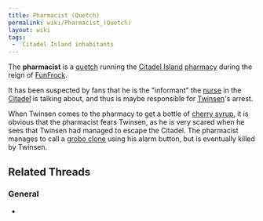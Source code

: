 ```yaml
---
title: Pharmacist (Quetch)
permalink: wiki/Pharmacist_(Quetch)
layout: wiki
tags:
 -  Citadel Island inhabitants
---
```


The **pharmacist** is a [quetch](quetch "wikilink") running the [Citadel
Island](Citadel_Island "wikilink") [pharmacy](pharmacy "wikilink")
during the reign of [FunFrock](FunFrock "wikilink").

It has been suspected by fans that he is the "informant" the
[nurse](nurse "wikilink") in the [Citadel](Citadel "wikilink") is
talking about, and thus is maybe responsible for
[Twinsen](Twinsen "wikilink")'s arrest.

When Twinsen comes to the pharmacy to get a bottle of [cherry
syrup](cherry_syrup "wikilink"), it is obvious that the pharmacist fears
Twinsen, as he is very scared when he sees that Twinsen had managed to
escape the Citadel. The pharmacist manages to call a [grobo
clone](grobo_clone "wikilink") using his alarm button, but is eventually
killed by Twinsen.

## Related Threads

### General

- 
